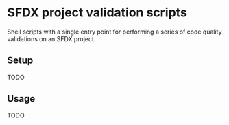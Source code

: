 # SFDX project validation scripts

Shell scripts with a single entry point for performing a series of code quality
validations on an SFDX project.

## Setup

TODO

## Usage

TODO
